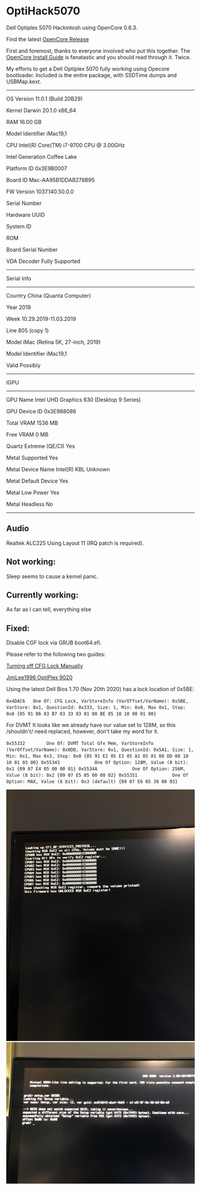 # OptiHack5070
Dell Optiplex 5070 Hackintosh using OpenCore 0.6.3.

Find the latest [OpenCore Release](https://github.com/acidanthera/opencorepkg/releases)
 

First and foremost, thanks to everyone involved who put this together. The [OpenCore Install Guide]( https://dortania.github.io/OpenCore-Install-Guide)
 is fanatastic and you should read through it. Twice. 

My efforts to get a Dell Optiplex 5070 fully working using Opecore bootloader. Included is the entire package, with SSDTime dumps and USBMap.kext.

-----------------------------------------------------------------------
OS                             Version 11.0.1 (Build 20B29)

Kernel                         Darwin 20.1.0 x86_64

RAM                            16.00 GB

Model Identifier               iMac19,1

CPU                            Intel(R) Core(TM) i7-9700 CPU @ 3.00GHz

Intel Generation               Coffee Lake

Platform ID                    0x3E9B0007

Board ID                       Mac-AA95B1DDAB278B95

FW Version                     1037.140.50.0.0

Serial Number                  

Hardware UUID                  

System ID                      

ROM                            

Board Serial Number            

VDA Decoder                    Fully Supported

-----------------------------------------------------------------------

Serial Info

-----------------------------------------------------------------------

Country                        China (Quanta Computer)

Year                           2019

Week                           10.29.2019-11.03.2019

Line                           805 (copy 1)

Model                          iMac (Retina 5K, 27-inch, 2019)

Model Identifier               iMac19,1

Valid                          Possibly

-----------------------------------------------------------------------

IGPU

-----------------------------------------------------------------------

GPU Name                       Intel UHD Graphics 630 (Desktop 9 Series)

GPU Device ID                  0x3E988086

Total VRAM                     1536 MB

Free VRAM                      0 MB

Quartz Extreme (QE/CI)         Yes

Metal Supported                Yes

Metal Device Name              Intel(R) KBL Unknown

Metal Default Device           Yes

Metal Low Power                Yes

Metal Headless                 No

-----------------------------------------------------------------------

Audio
-----------------------------------------------------------------------

Realtek ALC225 Using Layout 11 (IRQ patch is required).


Not working: 
-----------------------------------------------------------------------

Sleep seems to cause a kernel panic. 

Currently working:
-----------------------------------------------------------------------

As far as I can tell, everything else


Fixed:
-----------------------------------------------------------------------

Disable CGF lock via GRUB boot64.efi.

Please refer to the following two guides:

[Turning off CFG Lock Manually](https://dortania.github.io/OpenCore-Post-Install/misc/msr-lock.html#turning-off-cfg-lock-manually)

[JimLee1996 OptiPlex 9020](https://github.com/JimLee1996/Hackintosh_OptiPlex_9020)

Using the latest Dell Bios 1.70 (Nov 20th 2020) has a lock location of 0x5BE:

`0x4DAC6   One Of: CFG Lock, VarStoreInfo (VarOffset/VarName): 0x5BE, VarStore: 0x1, QuestionId: 0x333, Size: 1, Min: 0x0, Max 0x1, Step: 0x0 {05 91 B6 03 B7 03 33 03 01 00 BE 05 10 10 00 01 00}`

For DVMT It looks like we already have our value set to 128M, so this /shouldn't/ need replaced, however, don't take my word for it. 

`0x55332 		One Of: DVMT Total Gfx Mem, VarStoreInfo (VarOffset/VarName): 0x8DD, VarStore: 0x1, QuestionId: 0x5A1, Size: 1, Min: 0x1, Max 0x3, Step: 0x0 {05 91 E2 05 E3 05 A1 05 01 00 DD 08 10 10 01 03 00}
0x55343 			One Of Option: 128M, Value (8 bit): 0x1 {09 07 E4 05 00 00 01}
0x5534A 			One Of Option: 256M, Value (8 bit): 0x2 {09 07 E5 05 00 00 02}
0x55351 			One Of Option: MAX, Value (8 bit): 0x3 (default) {09 07 E6 05 30 00 03}`

![alt text](https://github.com/freaksavior/OptiHack5070/blob/main/images/MSRoff.jpg?raw=true)
![alt text](https://github.com/freaksavior/OptiHack5070/blob/main/images/GRUBcli.jpg?raw=true)



